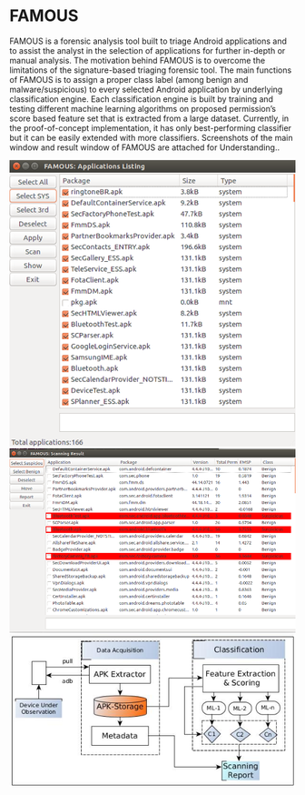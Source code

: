 # FAMOUS
FAMOUS is a forensic analysis tool built to triage Android applications and to assist the analyst in the selection of applications for further in-depth or manual analysis. The motivation behind FAMOUS is to overcome the limitations of the signature-based triaging forensic tool. The main functions of FAMOUS is to assign a proper class label (among benign and malware/suspicious) to every selected Android application by underlying classification engine. Each classification engine is built by training and testing different machine learning algorithms on proposed permission’s score based feature set that is extracted from a large dataset. Currently, in the proof-of-concept implementation, it has only best-performing classifier but it can be easily extended with more classifiers. Screenshots of the main window and result window of FAMOUS are attached for Understanding..

![Main Window of FAMOUS](https://github.com/urwithajit9/FAMOUS/blob/master/FAMOUSMainWindow.png)
![Result](https://github.com/urwithajit9/FAMOUS/blob/master/FAMOUS-result-suspicious.png)
![Architecutre](https://github.com/urwithajit9/FAMOUS/blob/master/FAMOUS-Architecture.jpg)
